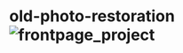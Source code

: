 # old-photo-restoration![frontpage_project](https://user-images.githubusercontent.com/56783167/215238286-d7529f8b-b7a2-4469-ad5f-8864f7a043ca.png)
